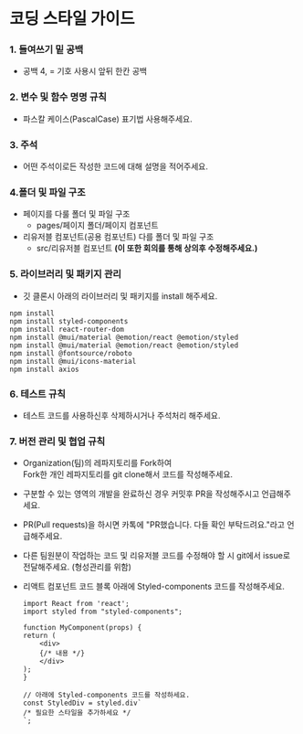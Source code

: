 # 코딩 스타일 가이드

### 1. 들여쓰기 밑 공백
* 공백 4, = 기호 사용시 앞뒤 한칸 공백

### 2. 변수 및 함수 명명 규칙
* 파스칼 케이스(PascalCase) 표기법 사용해주세요.

### 3. 주석
* 어떤 주석이로든 작성한 코드에 대해 설명을 적어주세요.

### 4.폴더 및 파일 구조
* 페이지를 다룰 폴더 및 파일 구조
    * pages/페이지 폴더/페이지 컴포넌트
* 리유저블 컴포넌트(공용 컴포넌트) 다를 폴더 및 파일 구조
    * src/리유저블 컴포넌트 <b>(이 또한 회의를 통해 상의후 수정해주세요.)</b>

### 5. 라이브러리 및 패키지 관리
* 깃 클론시 아래의 라이브러리 및 패키지를 install 해주세요.
```
npm install
npm install styled-components
npm install react-router-dom
npm install @mui/material @emotion/react @emotion/styled
npm install @mui/material @emotion/react @emotion/styled
npm install @fontsource/roboto
npm install @mui/icons-material
npm install axios
```

### 6. 테스트 규칙
* 테스트 코드를 사용하신후 삭제하시거나 주석처리 해주세요.

### 7. 버전 관리 및 협업 규칙
* Organization(팀)의 레파지토리를 Fork하여  
Fork한 개인 레파지토리를 git clone해서 코드를 작성해주세요.
* 구분할 수 있는 영역의 개발을 완료하신 경우 커밋후 PR을 작성해주시고 언급해주세요.
* PR(Pull requests)을 하시면 카톡에 "PR했습니다. 다들 확인 부탁드려요."라고 언급해주세요.
* 다른 팀원분이 작업하는 코드 및 리유저블 코드를 수정해야 할 시 git에서 issue로 전달해주세요. (형성관리를 위함)


* 리액트 컴포넌트 코드 블록 아래에 Styled-components 코드를 작성해주세요.
    ```tsx
    import React from 'react';
    import styled from "styled-components";

    function MyComponent(props) {
    return (
        <div>
        {/* 내용 */}
        </div>
    );
    }

    // 아래에 Styled-components 코드를 작성하세요.
    const StyledDiv = styled.div`
    /* 필요한 스타일을 추가하세요 */
    `;
    ```
